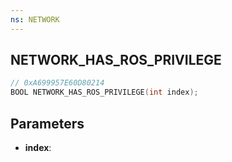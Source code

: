 ```yaml
---
ns: NETWORK
---
```

## NETWORK_HAS_ROS_PRIVILEGE

```c
// 0xA699957E60D80214
BOOL NETWORK_HAS_ROS_PRIVILEGE(int index);
```

## Parameters
* **index**:
